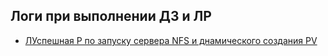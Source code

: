 ## Логи при выполнении ДЗ и ЛР

- [ЛУспешная Р по запуску сервера NFS и днамического создания PV](/13-kubernetes-config-02-mounts/Logs/logs-ok-start-nfs-pvc-pv.md)
